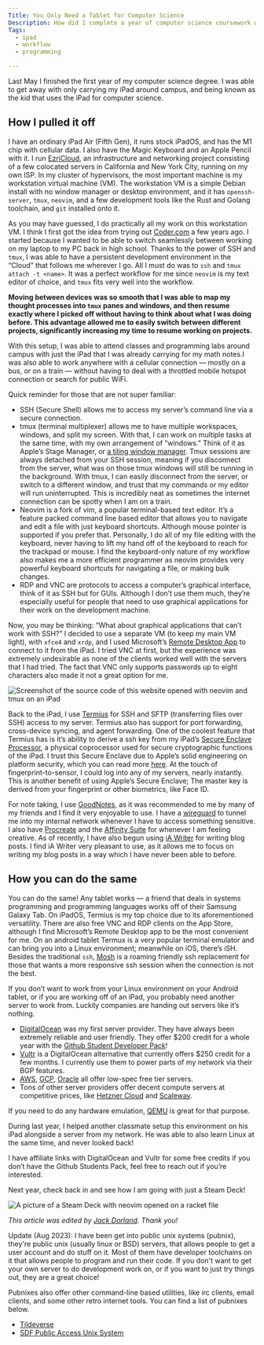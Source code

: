 ```yaml
---
Title: You Only Need a Tablet for Computer Science
Description: How did I complete a year of computer science coursework with just an iPad?
Tags: 
  - ipad
  - workflow
  - programming

---
```


Last May I finished the first year of my computer science degree. I was able to
get away with only carrying my iPad around campus, and being known as the kid
that uses the iPad for computer science.

## How I pulled it off

I have an ordinary iPad Air (Fifth Gen), it runs stock iPadOS, and has the M1
chip with cellular data. I also have the Magic Keyboard and an Apple Pencil with
it. I run [EzriCloud](https://as206628.net), an infrastructure and networking
project consisting of a few colocated servers in California and New York City,
running on my own ISP. In my cluster of hypervisors, the most important machine
is my workstation virtual machine (VM). The workstation VM is a simple Debian
install with no window manager or desktop environment, and it has
`openssh-server`, `tmux`, `neovim`, and a few development tools like the Rust
and Golang toolchain, and `git` installed onto it.

As you may have guessed, I do practically all my work on this workstation VM. I
think I first got the idea from trying out [Coder.com](https://coder.com/) a few
years ago. I started because I wanted to be able to switch seamlessly between
working on my laptop to my PC back in high school. Thanks to the power of SSH
and `tmux`, I was able to have a persistent development environment in the
“Cloud” that follows me wherever I go. All I must do was to `ssh` and `tmux attach
-t <name>`. It was a perfect workflow for me since `neovim` is my text editor of
choice, and `tmux` fits very well into the workflow.

**Moving between devices was so smooth that I was able to map my thought
processes into `tmux` panes and windows, and then resume exactly where I picked
off without having to think about what I was doing before. This advantage
allowed me to easily switch between different projects, significantly increasing
my time to resume working on projects.**

With this setup, I was able to attend classes and programming labs around campus
with just the iPad that I was already carrying for my math notes.I was also able
to work anywhere with a cellular connection — mostly on a bus, or on a train —
without having to deal with a throttled mobile hotspot connection or search for
public WiFi.

Quick reminder for those that are not super familiar:

* SSH (Secure Shell) allows me to access my server’s command line via a secure
  connection.
* tmux (terminal multiplexer) allows me to have multiple workspaces, windows,
  and split my screen. With that, I can work on multiple tasks at the same time,
  with my own arrangement of “windows.” Think of it as Apple’s Stage Manager, or
  [a tiling window manager](bspwm). Tmux sessions are always detached from your
  SSH session, meaning if you disconnect from the server, what was on those tmux
  windows will still be running in the background. With tmux, I can easily
  disconnect from the server, or switch to a different window, and trust that my
  commands or my editor will run uninterrupted. This is incredibly neat as
  sometimes the internet connection can be spotty when I am on a train.
* Neovim is a fork of vim, a popular terminal-based text editor. It’s a feature
  packed command line based editor that allows you to navigate and edit a file
  with just keyboard shortcuts. Although mouse pointer is supported if you
  prefer that. Personally, I do all of my file editing with the keyboard, never
  having to lift my hand off of the keyboard to reach for the trackpad or mouse.
  I find the keyboard-only nature of my workflow also makes me a more efficient
  programmer as neovim provides very powerful keyboard shortcuts for navigating
  a file, or making bulk changes.
* RDP and VNC are protocols to access a computer’s graphical interface, think of
  it as SSH but for GUIs. Although I don’t use them much, they’re especially
  useful for people that need to use graphical applications for their work on
  the development machine.

Now, you may be thinking: “What about graphical applications that can’t work
with SSH?” I decided to use a separate VM (to keep my main VM light), with
`xfce4` and `xrdp`, and I used Microsoft’s [Remote Desktop
App](https://apps.apple.com/us/app/remote-desktop-mobile/id714464092) to connect
to it from the iPad. I tried VNC at first, but the experience was extremely
undesirable as none of the clients worked well with the servers that I had
tried. The fact that VNC only supports passwords up to eight characters also
made it not a great option for me.

![Screenshot of the source code of this website opened with neovim and tmux on an
iPad](/assets/img/blog/20230725-ipad-screenshot.png)

Back to the iPad, I use [Termius](https://termius.com/) for SSH and SFTP
(transferring files over SSH) access to my server. Termius also has support for
port forwarding, cross-device syncing, and agent forwarding. One of the coolest
feature that Termius has is it’s ability to derive a ssh key from my iPad’s
[Secure Enclave
Processor](https://support.apple.com/guide/security/secure-enclave-sec59b0b31ff/web),
a physical coprocessor used for secure cryptographic functions of the iPad. I
trust this Secure Enclave due to Apple’s solid engineering on platform security,
which you can read more
[here](https://support.apple.com/guide/security/welcome/web). At the touch of
fingerprint-to-sensor, I could log into any of my servers, nearly instantly.
This is another benefit of using Apple’s Secure Enclave; The master key is
derived from your fingerprint or other biometrics, like Face ID.

For note taking, I use [GoodNotes](https://www.goodnotes.com/), as it was
recommended to me by many of my friends and I find it very enjoyable to use. I
have a [wireguard](https://www.wireguard.com/) to tunnel me into my internal
network whenever I have to access something sensitive. I also have
[Procreate](https://procreate.com/) and the [Affinity
Suite](https://affinity.serif.com/en-us/) for whenever I am feeling creative. As
of recently, I have also begun using [iA Writer](https://ia.net/writer) for
writing blog posts. I find iA Writer very pleasant to use, as it allows me to
focus on writing my blog posts in a way which I have never been able to before.

## How you can do the same

You can do the same! Any tablet works — a friend that deals in systems
programming and programming languages works off of their Samsung Galaxy Tab. On
iPadOS, Termius is my top choice due to its aforementioned versatility. There
are also free VNC and RDP clients on the App Store, although I find Microsoft’s
Remote Desktop app to be the most convenient for me. On an android tablet Termux
is a very popular terminal emulator and can bring you into a Linux environment;
meanwhile on iOS, there’s iSH. Besides the traditional `ssh`,
[Mosh](https://mosh.org/) is a roaming friendly ssh replacement for those that
wants a more responsive ssh session when the connection is not the best.

If you don’t want to work from your Linux environment on your Android tablet, or
if you are working off of an iPad, you probably need another server to work
from. Luckily companies are handing out servers like it’s nothing.

* [DigitalOcean](https://www.digitalocean.com/) was my first server provider.
  They have always been extremely reliable and user friendly. They offer $200
  credit for a whole year with the [Github Student Developer
  Pack](https://education.github.com/pack)!
* [Vultr](https://www.vultr.com/) is a DigitalOcean alternative that currently
  offers $250 credit for a few months. I currently use them to power parts of my
  network via their BGP features.
* [AWS](https://aws.amazon.com/), [GCP](https://cloud.google.com/),
  [Oracle](https://www.oracle.com/cloud/) all offer low-spec free tier servers.
* Tons of other server providers offer decent compute servers at competitive
  prices, like [Hetzner Cloud](https://www.hetzner.com) and
  [Scaleway](https://www.scaleway.com/en/).

If you need to do any hardware emulation, [QEMU](https://www.qemu.org/) is great
for that purpose.

During last year, I helped another classmate setup this environment on his iPad
alongside a server from my network. He was able to also learn Linux at the same
time, and never looked back!

I have affiliate links with DigitalOcean and Vultr for some free credits if you
don’t have the Github Students Pack, feel free to reach out if you’re
interested.

Next year, check back in and see how I am going with just a Steam Deck!

![A picture of a Steam Deck with neovim opened on a racket
file](/assets/img/blog/20230725-steamdeck.jpg)

*This article was edited by [Jack Dorland](https://jackdor.land/). Thank you!*

Update (Aug 2023): I have been get into public unix systems (pubnix), they're
public unix (usually linux or BSD) servers, that allows people to get a user
account and do stuff on it. Most of them have developer toolchains on it that
allows people to program and run their code. If you don't want to get your own
server to do development work on, or if you want to just try things out, they
are a great choice!

Pubnixes also offer other command-line based utilities, like irc clients, email
clients, and some other retro internet tools. You can find a list of pubnixes
below.

* [Tildeverse](https://tildeverse.org)
* [SDF Public Access Unix System](https://sdf.org)
